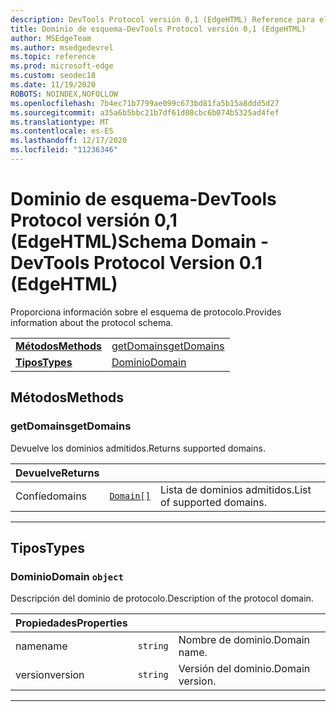 ```yaml
---
description: DevTools Protocol versión 0,1 (EdgeHTML) Reference para el dominio de esquema. Proporciona información sobre el esquema de protocolo.
title: Dominio de esquema-DevTools Protocol versión 0,1 (EdgeHTML)
author: MSEdgeTeam
ms.author: msedgedevrel
ms.topic: reference
ms.prod: microsoft-edge
ms.custom: seodec18
ms.date: 11/19/2020
ROBOTS: NOINDEX,NOFOLLOW
ms.openlocfilehash: 7b4ec71b7799ae099c673bd81fa5b15a8ddd5d27
ms.sourcegitcommit: a35a6b5bbc21b7df61d08cbc6b074b5325ad4fef
ms.translationtype: MT
ms.contentlocale: es-ES
ms.lasthandoff: 12/17/2020
ms.locfileid: "11236346"
---
```

# <span data-ttu-id="3c9ab-104">Dominio de esquema-DevTools Protocol versión 0,1 (EdgeHTML)</span><span class="sxs-lookup"><span data-stu-id="3c9ab-104">Schema Domain - DevTools Protocol Version 0.1 (EdgeHTML)</span></span>  

<span data-ttu-id="3c9ab-105">Proporciona información sobre el esquema de protocolo.</span><span class="sxs-lookup"><span data-stu-id="3c9ab-105">Provides information about the protocol schema.</span></span>

| | |
|-|-|
| [**<span data-ttu-id="3c9ab-106">Métodos</span><span class="sxs-lookup"><span data-stu-id="3c9ab-106">Methods</span></span>**](#methods) | [<span data-ttu-id="3c9ab-107">getDomains</span><span class="sxs-lookup"><span data-stu-id="3c9ab-107">getDomains</span></span>](#getdomains) |
| [**<span data-ttu-id="3c9ab-108">Tipos</span><span class="sxs-lookup"><span data-stu-id="3c9ab-108">Types</span></span>**](#types) | [<span data-ttu-id="3c9ab-109">Dominio</span><span class="sxs-lookup"><span data-stu-id="3c9ab-109">Domain</span></span>](#domain) |
## <span data-ttu-id="3c9ab-110">Métodos</span><span class="sxs-lookup"><span data-stu-id="3c9ab-110">Methods</span></span>

### <span data-ttu-id="3c9ab-111">getDomains</span><span class="sxs-lookup"><span data-stu-id="3c9ab-111">getDomains</span></span>
<span data-ttu-id="3c9ab-112">Devuelve los dominios admitidos.</span><span class="sxs-lookup"><span data-stu-id="3c9ab-112">Returns supported domains.</span></span>

<table>
    <thead>
        <tr>
            <th><span data-ttu-id="3c9ab-113">Devuelve</span><span class="sxs-lookup"><span data-stu-id="3c9ab-113">Returns</span></span></th>
            <th></th>
            <th></th>
        </tr>
    </thead>
    <tbody>
        <tr>
            <td><span data-ttu-id="3c9ab-114">Confíe</span><span class="sxs-lookup"><span data-stu-id="3c9ab-114">domains</span></span></td>
            <td><a href="#domain"><code class="flyout">Domain[]</code></a></td>
            <td><span data-ttu-id="3c9ab-115">Lista de dominios admitidos.</span><span class="sxs-lookup"><span data-stu-id="3c9ab-115">List of supported domains.</span></span></td>
        </tr>
    </tbody>
</table>

---

## <span data-ttu-id="3c9ab-116">Tipos</span><span class="sxs-lookup"><span data-stu-id="3c9ab-116">Types</span></span>

### <a name="domain"></a> <span data-ttu-id="3c9ab-117">Dominio</span><span class="sxs-lookup"><span data-stu-id="3c9ab-117">Domain</span></span> `object`

<span data-ttu-id="3c9ab-118">Descripción del dominio de protocolo.</span><span class="sxs-lookup"><span data-stu-id="3c9ab-118">Description of the protocol domain.</span></span>

<table>
    <thead>
        <tr>
            <th><span data-ttu-id="3c9ab-119">Propiedades</span><span class="sxs-lookup"><span data-stu-id="3c9ab-119">Properties</span></span></th>
            <th></th>
            <th></th>
        </tr>
    </thead>
    <tbody>
        <tr>
            <td><span data-ttu-id="3c9ab-120">name</span><span class="sxs-lookup"><span data-stu-id="3c9ab-120">name</span></span></td>
            <td><code class="flyout">string</code></td>
            <td><span data-ttu-id="3c9ab-121">Nombre de dominio.</span><span class="sxs-lookup"><span data-stu-id="3c9ab-121">Domain name.</span></span></td>
        </tr>
        <tr>
            <td><span data-ttu-id="3c9ab-122">version</span><span class="sxs-lookup"><span data-stu-id="3c9ab-122">version</span></span></td>
            <td><code class="flyout">string</code></td>
            <td><span data-ttu-id="3c9ab-123">Versión del dominio.</span><span class="sxs-lookup"><span data-stu-id="3c9ab-123">Domain version.</span></span></td>
        </tr>
    </tbody>
</table>

---
